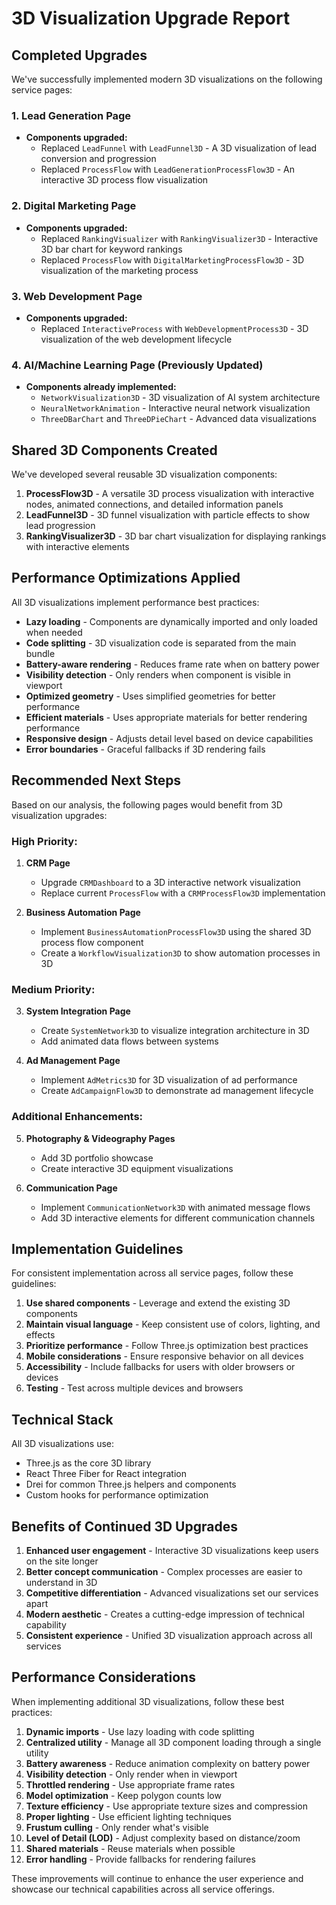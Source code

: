 # 3D Visualization Upgrade Report

## Completed Upgrades

We've successfully implemented modern 3D visualizations on the following service pages:

### 1. Lead Generation Page
- **Components upgraded:**
  - Replaced `LeadFunnel` with `LeadFunnel3D` - A 3D visualization of lead conversion and progression
  - Replaced `ProcessFlow` with `LeadGenerationProcessFlow3D` - An interactive 3D process flow visualization

### 2. Digital Marketing Page
- **Components upgraded:**
  - Replaced `RankingVisualizer` with `RankingVisualizer3D` - Interactive 3D bar chart for keyword rankings
  - Replaced `ProcessFlow` with `DigitalMarketingProcessFlow3D` - 3D visualization of the marketing process

### 3. Web Development Page
- **Components upgraded:**
  - Replaced `InteractiveProcess` with `WebDevelopmentProcess3D` - 3D visualization of the web development lifecycle

### 4. AI/Machine Learning Page (Previously Updated)
- **Components already implemented:**
  - `NetworkVisualization3D` - 3D visualization of AI system architecture
  - `NeuralNetworkAnimation` - Interactive neural network visualization
  - `ThreeDBarChart` and `ThreeDPieChart` - Advanced data visualizations

## Shared 3D Components Created

We've developed several reusable 3D visualization components:

1. **ProcessFlow3D** - A versatile 3D process visualization with interactive nodes, animated connections, and detailed information panels
2. **LeadFunnel3D** - 3D funnel visualization with particle effects to show lead progression
3. **RankingVisualizer3D** - 3D bar chart visualization for displaying rankings with interactive elements

## Performance Optimizations Applied

All 3D visualizations implement performance best practices:

- **Lazy loading** - Components are dynamically imported and only loaded when needed
- **Code splitting** - 3D visualization code is separated from the main bundle
- **Battery-aware rendering** - Reduces frame rate when on battery power
- **Visibility detection** - Only renders when component is visible in viewport
- **Optimized geometry** - Uses simplified geometries for better performance
- **Efficient materials** - Uses appropriate materials for better rendering performance
- **Responsive design** - Adjusts detail level based on device capabilities
- **Error boundaries** - Graceful fallbacks if 3D rendering fails

## Recommended Next Steps

Based on our analysis, the following pages would benefit from 3D visualization upgrades:

### High Priority:

1. **CRM Page**
   - Upgrade `CRMDashboard` to a 3D interactive network visualization
   - Replace current `ProcessFlow` with a `CRMProcessFlow3D` implementation

2. **Business Automation Page**
   - Implement `BusinessAutomationProcessFlow3D` using the shared 3D process flow component
   - Create a `WorkflowVisualization3D` to show automation processes in 3D

### Medium Priority:

3. **System Integration Page**
   - Create `SystemNetwork3D` to visualize integration architecture in 3D
   - Add animated data flows between systems

4. **Ad Management Page**
   - Implement `AdMetrics3D` for 3D visualization of ad performance
   - Create `AdCampaignFlow3D` to demonstrate ad management lifecycle

### Additional Enhancements:

5. **Photography & Videography Pages**
   - Add 3D portfolio showcase
   - Create interactive 3D equipment visualizations

6. **Communication Page**
   - Implement `CommunicationNetwork3D` with animated message flows
   - Add 3D interactive elements for different communication channels

## Implementation Guidelines

For consistent implementation across all service pages, follow these guidelines:

1. **Use shared components** - Leverage and extend the existing 3D components
2. **Maintain visual language** - Keep consistent use of colors, lighting, and effects
3. **Prioritize performance** - Follow Three.js optimization best practices
4. **Mobile considerations** - Ensure responsive behavior on all devices
5. **Accessibility** - Include fallbacks for users with older browsers or devices
6. **Testing** - Test across multiple devices and browsers

## Technical Stack

All 3D visualizations use:
- Three.js as the core 3D library
- React Three Fiber for React integration
- Drei for common Three.js helpers and components
- Custom hooks for performance optimization

## Benefits of Continued 3D Upgrades

1. **Enhanced user engagement** - Interactive 3D visualizations keep users on the site longer
2. **Better concept communication** - Complex processes are easier to understand in 3D
3. **Competitive differentiation** - Advanced visualizations set our services apart
4. **Modern aesthetic** - Creates a cutting-edge impression of technical capability
5. **Consistent experience** - Unified 3D visualization approach across all services

## Performance Considerations

When implementing additional 3D visualizations, follow these best practices:

1. **Dynamic imports** - Use lazy loading with code splitting
2. **Centralized utility** - Manage all 3D component loading through a single utility
3. **Battery awareness** - Reduce animation complexity on battery power
4. **Visibility detection** - Only render when in viewport
5. **Throttled rendering** - Use appropriate frame rates
6. **Model optimization** - Keep polygon counts low
7. **Texture efficiency** - Use appropriate texture sizes and compression
8. **Proper lighting** - Use efficient lighting techniques
9. **Frustum culling** - Only render what's visible
10. **Level of Detail (LOD)** - Adjust complexity based on distance/zoom
11. **Shared materials** - Reuse materials when possible
12. **Error handling** - Provide fallbacks for rendering failures

These improvements will continue to enhance the user experience and showcase our technical capabilities across all service offerings.